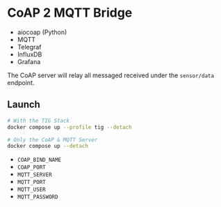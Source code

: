 # CoAP 2 MQTT Bridge
- aiocoap (Python)
- MQTT
- Telegraf
- InfluxDB
- Grafana

The CoAP server will relay all messaged received under the `sensor/data` endpoint.

## Launch
```bash
# With the TIG Stack
docker compose up --profile tig --detach

# Only the CoAP & MQTT Server
docker compose up --detach
```

- `COAP_BIND_NAME`
- `COAP_PORT`
- `MQTT_SERVER`
- `MQTT_PORT`
- `MQTT_USER`
- `MQTT_PASSWORD`
